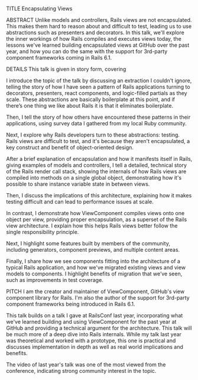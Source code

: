 TITLE
Encapsulating Views

ABSTRACT
Unlike models and controllers, Rails views are not encapsulated. This makes them hard to reason about and difficult to test, leading us to use abstractions such as presenters and decorators. In this talk, we'll explore the inner workings of how Rails compiles and executes views today, the lessons we've learned building encapsulated views at GitHub over the past year, and how you can do the same with the support for 3rd-party component frameworks coming in Rails 6.1.

DETAILS
This talk is given in story form, covering 

I introduce the topic of the talk by discussing an extraction I couldn't ignore, telling the story of how I have seen a pattern of Rails applications turning to decorators, presenters, react components, and logic-filled partials as they scale. These abstractions are basically boilerplate at this point, and if there’s one thing we like about Rails it is that it eliminates boilerplate.

Then, I tell the story of how others have encountered these patterns in their applications, using survey data I gathered from my local Ruby community.

Next, I explore why Rails developers turn to these abstractions: testing. Rails views are difficult to test, and it's because they aren't encapsulated, a key construct and benefit of object-oriented design.

After a brief explanation of encapsulation and how it manifests itself in Rails, giving examples of models and controllers, I tell a detailed, technical story of the Rails render call stack, showing the internals of how Rails views are compiled into methods on a single global object, demonstrating how it's possible to share instance variable state in between views.

Then, I discuss the implications of this architecture, explaining how it makes testing difficult and can lead to performance issues at scale.

In contrast, I demonstrate how ViewComponent compiles views onto one object per view, providing proper encapsulation, as a superset of the Rails view architecture. I explain how this helps Rails views better follow the single responsibility principle.

Next, I highlight some features built by members of the community, including generators, component previews, and multiple content areas.

Finally, I share how we see components fitting into the architecture of a typical Rails application, and how we've migrated existing views and view models to components. I highlight benefits of migration that we’ve seen, such as improvements in test coverage.

PITCH
I am the creator and maintainer of ViewComponent, GitHub's view component library for Rails. I'm also the author of the support for 3rd-party component frameworks being introduced in Rails 6.1. 

This talk builds on a talk I gave at RailsConf last year, incorporating what we've learned building and using ViewComponent for the past year at GitHub and providing a technical argument for the architecture. This talk will be much more of a deep dive into Rails internals. While my talk last year was theoretical and worked with a prototype, this one is practical and discusses implementation in depth as well as real world implications and benefits. 

The video of last year's talk was one of the most viewed from the conference, indicating strong community interest in the topic.